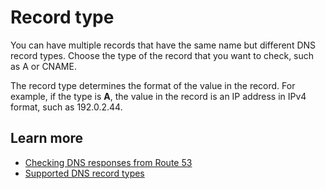 # Record type<a name="record-test-type"></a>

You can have multiple records that have the same name but different DNS record types\. Choose the type of the record that you want to check, such as A or CNAME\. 

The record type determines the format of the value in the record\. For example, if the type is **A**, the value in the record is an IP address in IPv4 format, such as 192\.0\.2\.44\.

## Learn more<a name="record-test-type-learn-more"></a>
+ [Checking DNS responses from Route 53](https://docs.aws.amazon.com/Route53/latest/DeveloperGuide/dns-test.html)
+ [Supported DNS record types](https://docs.aws.amazon.com/Route53/latest/DeveloperGuide/ResourceRecordTypes.html)